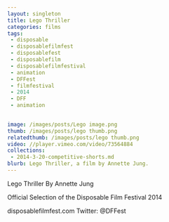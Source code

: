 ```yaml
---
layout: singleton
title: Lego Thriller
categories: films
tags:
 - disposable
 - disposablefilmfest
 - disposablefest
 - disposablefilm
 - disposablefilmfestival
 - animation
 - DFFest
 - filmfestival
 - 2014
 - DFF
 - animation

       
image: /images/posts/Lego image.png
thumb: /images/posts/lego thumb.png
relatedthumb: /images/posts/lego thumb.png
video: //player.vimeo.com/video/73564884
collections:
 - 2014-3-20-competitive-shorts.md
blurb: Lego Thriller, a film by Annette Jung.
---
```


Lego Thriller
By Annette Jung

Official Selection of the Disposable Film Festival 2014

disposablefilmfest.com
Twitter: @DFFest